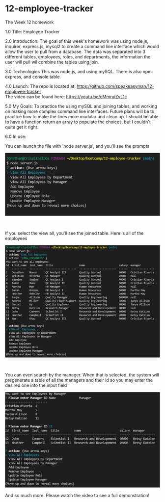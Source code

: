# 12-employee-tracker
The Week 12 homework

1.0  Title: Employee Tracker

2.0 Introduction:
    The goal of this week's homework was using node.js, inquirer, express.js, mysql2 to create a command line interface
    which would allow the user to pull from a database. The data was separated into 3 different tables, employees, 
    roles, and departments, the information the user will pull wil combine the tables using join.

3.0 Technologies
    This was node.js, and using mySQL. There is also npm: express, and console.table.

4.0 Launch:
    The repo is located at: https://github.com/speakeasyman/12-employee-tracker <br>
    The video can be found here: https://youtu.be/eMmruiZvL1c

5.0 My Goals: 
    To practice the using mySQL and joining tables, and working on making more complex command line interfaces.
    Future plans will be to practice how to make the lines more modular and clean up. I should be able to have a function
    return an array to populate the choices, but I couldn't quite get it right.

6.0 In use: <br>

You can launch the file with 'node server.js', and you'll see the prompts <br>

![Initial_prompt](./assets/img/initial.PNG)

<br>

If you select the view all, you'll see the joined table. Here is all of the employees <br>

![All_employees](./assets/img/employeeAll.PNG)

<br>

You can even search by the manager. When that is selected, the system will pregenerate 
a table of all the managers and their id so you may enter the desired one into the input field

![By_manager](./assets/img/byManager.PNG)

And so much more. Please watch the video to see a full demonstration!
